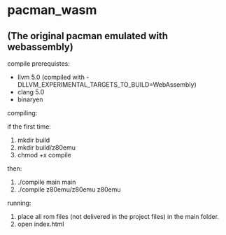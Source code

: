 # pacman_wasm 
## (The original pacman emulated with webassembly)

compile prerequistes:
* llvm 5.0 (compiled with -DLLVM_EXPERIMENTAL_TARGETS_TO_BUILD=WebAssembly)
* clang 5.0
* binaryen

compiling:

if the first time: 
1. mkdir build 
2. mkdir build/z80emu
3. chmod +x compile

then:
1. ./compile main main
2. ./compile z80emu/z80emu z80emu


running: 
1. place all rom files (not delivered in the project files) in the main folder.
2. open index.html

